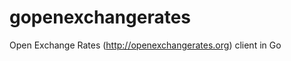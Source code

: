 gopenexchangerates
==================

Open Exchange Rates (http://openexchangerates.org) client in Go
